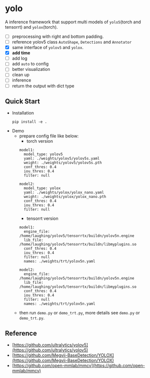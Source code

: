 # yolo
A inference framework that support multi models of `yolo5`(torch and tensorrt) and `yolox`(torch).

- [ ] preprocessing with right and bottom padding.
- [ ] reference yolov5 class `AutoShape`, `Detections` and `Annotator`
- [X] same interface of `yolov5` and `yolox`.
- [X] **add time**
- [ ] add log
- [ ] add `auto` to config
- [ ] better visualization
- [ ] clean up
- [ ] inference
- [ ] return the output with dict type

## Quick Start
- Installation
  ```shell
  pip install -e .
  ```
- Demo
  - prepare config file like below:
    * torch version
    ```vim
    model1:
      model_type: yolov5
      yaml: ./weights/yolov5/yolov5s.yaml
      weight: ./weights/yolov5/yolov5s.pth
      conf_thres: 0.4
      iou_thres: 0.4
      filter: null

    model2:
      model_type: yolox
      yaml: ./weights/yolox/yolox_nano.yaml
      weight: ./weights/yolox/yolox_nano.pth
      conf_thres: 0.4
      iou_thres: 0.4
      filter: null
    ```
    * tensorrt version
    ```vim
    model1:
      engine_file: /home/laughing/yolov5/tensorrtx/buildn/yolov5n.engine
      lib_file: /home/laughing/yolov5/tensorrtx/buildn/libmyplugins.so
      conf_thres: 0.4
      iou_thres: 0.4
      filter: null
      names: ./weights/trt/yolov5n.yaml

    model2:
      engine_file: /home/laughing/yolov5/tensorrtx/buildn/yolov5n.engine
      lib_file: /home/laughing/yolov5/tensorrtx/buildn/libmyplugins.so
      conf_thres: 0.4
      iou_thres: 0.4
      filter: null
      names: ./weights/trt/yolov5n.yaml
    ```
  - then run `demo.py` or `demo_trt.py`, more details see `demo.py` or `demo_trt.py`.

## Reference
- [https://github.com/ultralytics/yolov5](https://github.com/ultralytics/yolov5)
- [https://github.com/Megvii-BaseDetection/YOLOX](https://github.com/Megvii-BaseDetection/YOLOX)
- [https://github.com/open-mmlab/mmcv](https://github.com/open-mmlab/mmcv)
